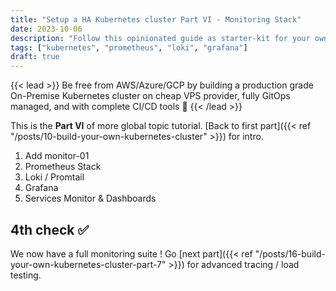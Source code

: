 ```yaml
---
title: "Setup a HA Kubernetes cluster Part VI - Monitoring Stack"
date: 2023-10-06
description: "Follow this opinionated guide as starter-kit for your own Kubernetes platform..."
tags: ["kubernetes", "prometheus", "loki", "grafana"]
draft: true
---
```


{{< lead >}}
Be free from AWS/Azure/GCP by building a production grade On-Premise Kubernetes cluster on cheap VPS provider, fully GitOps managed, and with complete CI/CD tools 🎉
{{< /lead >}}

This is the **Part VI** of more global topic tutorial. [Back to first part]({{< ref "/posts/10-build-your-own-kubernetes-cluster" >}}) for intro.

1. Add monitor-01
2. Prometheus Stack
3. Loki / Promtail
4. Grafana
5. Services Monitor & Dashboards

## 4th check ✅

We now have a full monitoring suite ! Go [next part]({{< ref "/posts/16-build-your-own-kubernetes-cluster-part-7" >}}) for advanced tracing / load testing.
